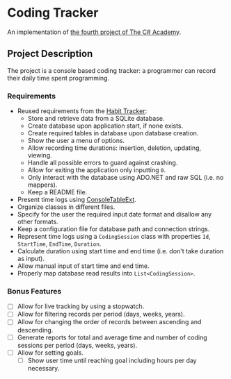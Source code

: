 # Coding Tracker
An implementation of [the fourth project of The C# Academy](https://www.thecsharpacademy.com/project/13).

## Project Description
The project is a console based coding tracker: a programmer can record their daily time spent programming.

### Requirements
- Reused requirements from the [Habit Tracker](https://github.com/dnym/tcsa03):
  - Store and retrieve data from a SQLite database.
  - Create database upon application start, if none exists.
  - Create required tables in database upon database creation.
  - Show the user a menu of options.
  - Allow recording time durations: insertion, deletion, updating, viewing.
  - Handle all possible errors to guard against crashing.
  - Allow for exiting the application only inputting `0`.
  - Only interact with the database using ADO.NET and raw SQL (i.e. no mappers).
  - Keep a README file.
- Present time logs using [ConsoleTableExt](https://github.com/minhhungit/ConsoleTableExt).
- Organize classes in different files.
- Specify for the user the required input date format and disallow any other formats.
- Keep a configuration file for database path and connection strings.
- Represent time logs using a `CodingSession` class with properties `Id`, `StartTime`, `EndTime`, `Duration`.
- Calculate duration using start time and end time (i.e. don't take duration as input).
- Allow manual input of start time and end time.
- Properly map database read results into `List<CodingSession>`.
 
### Bonus Features
- [ ] Allow for live tracking by using a stopwatch.
- [ ] Allow for filtering records per period (days, weeks, years).
- [ ] Allow for changing the order of records between ascending and descending.
- [ ] Generate reports for total and average time and number of coding sessions per period (days, weeks, years).
- [ ] Allow for setting goals.
  - [ ] Show user time until reaching goal including hours per day necessary.
